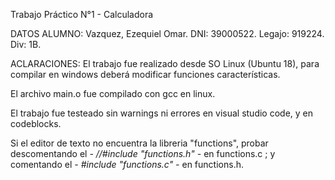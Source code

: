 Trabajo Práctico N°1 - Calculadora

DATOS ALUMNO:
    Vazquez, Ezequiel Omar.
    DNI: 39000522.
    Legajo: 919224.
    Div: 1B.

ACLARACIONES:
El trabajo fue realizado desde SO Linux (Ubuntu 18), para compilar en windows deberá modificar funciones características.

El archivo main.o fue compilado con gcc en linux.

El trabajo fue testeado sin warnings ni errores en visual studio code, y en codeblocks.

Si el editor de texto no encuentra la libreria "functions", probar descomentando el *- //#include "functions.h" -* en functions.c ; y comentando el *- #include "functions.c" -*  en functions.h.


